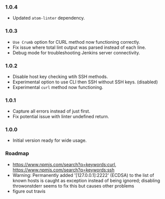 ### 1.0.4
- Updated `atom-linter` dependency.

### 1.0.3
- `Use Crumb` option for CURL method now functioning correctly.
- Fix issue where total lint output was parsed instead of each line.
- Debug mode for troubleshooting Jenkins server connectivity.

### 1.0.2
- Disable host key checking wtih SSH methods.
- Experimental option to use CLI then SSH without SSH keys. (disabled)
- Experimental `curl` method now functioning.

### 1.0.1
- Capture all errors instead of just first.
- Fix potential issue with linter undefined return.

### 1.0.0
- Initial version ready for wide usage.

### Roadmap
- https://www.npmjs.com/search?q=keywords:curl, https://www.npmjs.com/search?q=keywords:ssh
- Warning: Permanently added '[127.0.0.1]:2222' (ECDSA) to the list of known hosts is caught as exception instead of being ignored; disabling throwonstderr seems to fix this but causes other problems
- figure out travis
